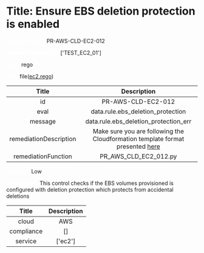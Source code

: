 



# Title: Ensure EBS deletion protection is enabled


***<font color="white">Master Test Id:</font>*** PR-AWS-CLD-EC2-012

***<font color="white">Master Snapshot Id:</font>*** ['TEST_EC2_01']

***<font color="white">type:</font>*** rego

***<font color="white">rule:</font>*** file([ec2.rego])  
  
  
  
  

|Title|Description|
| :---: | :---: |
|id|PR-AWS-CLD-EC2-012|
|eval|data.rule.ebs_deletion_protection|
|message|data.rule.ebs_deletion_protection_err|
|remediationDescription|Make sure you are following the Cloudformation template format presented <a href='https://docs.aws.amazon.com/cli/latest/reference/ec2/describe-volumes.html' target='_blank'>here</a>|
|remediationFunction|PR_AWS_CLD_EC2_012.py|


***<font color="white">Severity:</font>*** Low

***<font color="white">Description:</font>*** This control checks if the EBS volumes provisioned is configured with deletion protection which protects from accidental deletions  
  
  

|Title|Description|
| :---: | :---: |
|cloud|AWS|
|compliance|[]|
|service|['ec2']|



[ec2.rego]: https://github.com/prancer-io/prancer-compliance-test/tree/master/aws/cloud/ec2.rego
